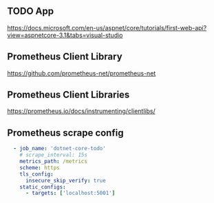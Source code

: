 
## TODO App
https://docs.microsoft.com/en-us/aspnet/core/tutorials/first-web-api?view=aspnetcore-3.1&tabs=visual-studio

## Prometheus Client Library
https://github.com/prometheus-net/prometheus-net

## Prometheus Client Libraries
https://prometheus.io/docs/instrumenting/clientlibs/


## Prometheus scrape config

```yml
  - job_name: 'dotnet-core-todo'
    # scrape_interval: 15s
    metrics_path: /metrics
    scheme: https
    tls_config:
      insecure_skip_verify: true
    static_configs:
      - targets: ['localhost:5001']
```